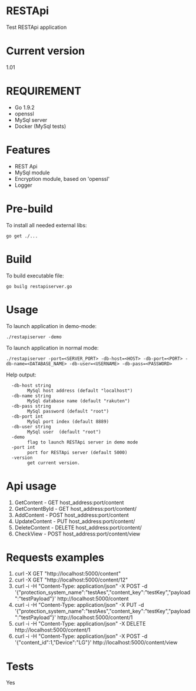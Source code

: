 # RESTApi
Test RESTApi application

# Current version
1.01

# REQUIREMENT
- Go 1.9.2
- openssl
- MySql server
- Docker (MySql tests)

# Features
- REST Api
- MySql module
- Encryption module, based on 'openssl'
- Logger

# Pre-build
To install all needed external libs:
```
go get ./...
```
# Build
To build executable file:
```
go builg restapiserver.go
```
# Usage 
To launch application in demo-mode:
```
./restapiserver -demo
```
To launch application in normal mode:
```
./restapiserver -port=<SERVER_PORT> -db-host=<HOST> -db-port=<PORT> -db-name=<DATABASE_NAME> -db-user=<USERNAME> -db-pass=<PASSWORD>
```
Help output:
```
  -db-host string
        MySql host address (default "localhost")
  -db-name string
        MySql database name (default "rakuten")
  -db-pass string
        MySql password (default "root")
  -db-port int
        MySql port index (default 8889)
  -db-user string
        MySql user  (default "root")
  -demo
        flag to launch RESTApi server in demo mode
  -port int
        port for RESTApi server (default 5000)
  -version
        get current version.
```
# Api usage
1) GetContent      - GET     host_address:port/content
2) GetContentById  - GET     host_address:port/content/<id>
3) AddContent      - POST    host_address:port/content
4) UpdateContent   - PUT     host_address:port/content/<id>
5) DeleteContent   - DELETE  host_address:port/content/<id>
6) CheckView       - POST    host_address:port/content/view

# Requests examples
1) curl -X GET "http://localhost:5000/content"
2) curl -X GET "http://localhost:5000/content/12"
3) curl -i -H "Content-Type: application/json" -X POST -d '{"protection_system_name":"testAes","content_key":"testKey","payload":"testPayload"}' http://localhost:5000/content
4) curl -i -H "Content-Type: application/json" -X PUT -d '{"protection_system_name":"testAes","content_key":"testKey","payload":"testPayload"}' http://localhost:5000/content/1
5) curl -i -H "Content-Type: application/json" -X DELETE http://localhost:5000/content/1
6) curl -i -H "Content-Type: application/json" -X POST -d '{"content_id":1,"Device":"LG"}' http://localhost:5000/content/view

# Tests
Yes
